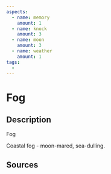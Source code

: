 ```yaml
---
aspects: 
  - name: memory
    amount: 1
  - name: knock
    amount: 3
  - name: moon
    amount: 3
  - name: weather
    amount: 1
tags:
  - 
---
```


# Fog

## Description
Fog

Coastal fog - moon-mared, sea-dulling.
## Sources